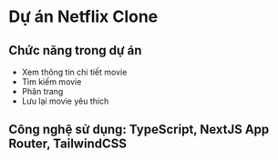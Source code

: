 # Dự án Netflix Clone

## Chức năng trong dự án

-  Xem thông tin chi tiết movie
-  Tìm kiếm movie
-  Phân trang
-  Lưu lại movie yêu thích

## Công nghệ sử dụng: TypeScript, NextJS App Router, TailwindCSS
